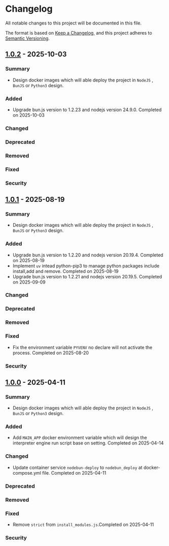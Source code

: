 # Changelog

All notable changes to this project will be documented in this file.

The format is based on [Keep a Changelog](https://keepachangelog.com/en/1.0.0/),
and this project adheres to [Semantic Versioning](https://semver.org/spec/v2.0.0.html).

## [1.0.2] - 2025-10-03

### Summary

- Design docker images which will able deploy the project in `NodeJS` , `BunJS` or `Python3` design.

### Added

- Upgrade bun.js version to 1.2.23 and nodejs version 24.9.0. Completed on 2025-10-03

### Changed

### Deprecated

### Removed

### Fixed

### Security

[1.0.2]: https://github.com/wkloh76/docker-nodebunpy/releases/tag/1.0.2

## [1.0.1] - 2025-08-19

### Summary

- Design docker images which will able deploy the project in `NodeJS` , `BunJS` or `Python3` design.

### Added

- Upgrade bun.js version to 1.2.20 and nodejs version 20.19.4. Completed on 2025-08-19
- Implement `uv` intead python-pip3 to manage python packages include install,add and remove. Completed on 2025-08-19
- Upgrade bun.js version to 1.2.21 and nodejs version 20.19.5. Completed on 2025-09-09

### Changed

### Deprecated

### Removed

### Fixed

- Fix the environment variable `PYVENV` no declare will not activate the process. Completed on 2025-08-20

### Security

[1.0.1]: https://github.com/wkloh76/docker-nodebunpy/releases/tag/1.0.1

## [1.0.0] - 2025-04-11

### Summary

- Design docker images which will able deploy the project in `NodeJS` , `BunJS` or `Python3` design.

### Added

- Add `MAIN_APP` docker environment variable which will design the interpreter engine run script base on setting. Completed on 2025-04-14

### Changed

- Update container service `nodebun-deploy` to `nodebun_deploy` at docker-compose.yml file. Completed on 2025-04-11

### Deprecated

### Removed

### Fixed

- Remove `strict` from `install_modules.js`.Completed on 2025-04-11

### Security

[1.0.0]: https://github.com/wkloh76/docker-nodebunpy/releases/tag/1.0.0
